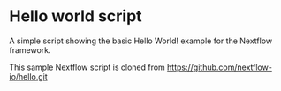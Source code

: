 Hello world script
====================

A simple script showing the basic Hello World! example for the Nextflow framework. 

This sample Nextflow script is cloned from https://github.com/nextflow-io/hello.git

